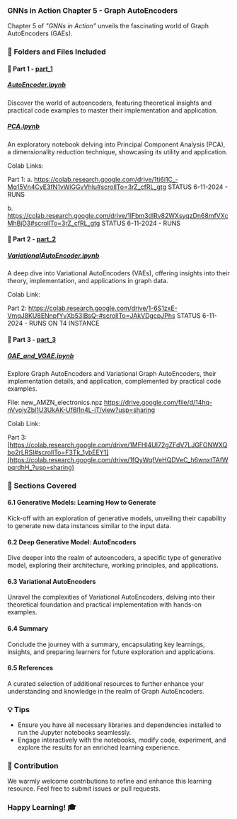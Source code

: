 ### GNNs in Action Chapter 5 - Graph AutoEncoders

Chapter 5 of _"GNNs in Action"_ unveils the fascinating world of Graph AutoEncoders (GAEs). 

### 📁 Folders and Files Included

#### 📘 Part 1 - [part_1](./part_1)

##### [AutoEncoder.ipynb](./part_1/AutoEncoder.ipynb)
Discover the world of autoencoders, featuring theoretical insights and practical code examples to master their implementation and application.

##### [PCA.ipynb](./part_1/PCA.ipynb)
An exploratory notebook delving into Principal Component Analysis (PCA), a dimensionality reduction technique, showcasing its utility and application.

Colab Links:

Part 1: 
a. https://colab.research.google.com/drive/1ti6i1C_-Mq15Vn4CyE3fN1vWiGGvVhlu#scrollTo=3rZ_cfRL_gtg
STATUS 6-11-2024 - RUNS 


b. https://colab.research.google.com/drive/1IFbm3dlRv82WXsyqzDn68mfVXcMhBjD3#scrollTo=3rZ_cfRL_gtg
STATUS 6-11-2024 - RUNS 


#### 📘 Part 2 - [part_2](./part_2)

##### [VariationalAutoEncoder.ipynb](./part_2/VariationalAutoEncoder.ipynb)
A deep dive into Variational AutoEncoders (VAEs), offering insights into their theory, implementation, and applications in graph data.

Colab Link:

Part 2:  https://colab.research.google.com/drive/1-6S1zxE-VmqJ8KU8ENnpfYvXb53IBsQ-#scrollTo=JAkVDgcpJPhs
STATUS 6-11-2024 - RUNS ON T4 INSTANCE


#### 📘 Part 3 - [part_3](./part_3)

##### [GAE_and_VGAE.ipynb](./part_3/GAE_and_VGAE.ipynb)
Explore Graph AutoEncoders and Variational Graph AutoEncoders, their implementation details, and application, complemented by practical code examples.

File:
new_AMZN_electronics.npz  https://drive.google.com/file/d/14hq-nVvoiyZbl1U3UkAK-Uf6l1n4L-iT/view?usp=sharing 

Colab Link:

Part 3: [https://colab.research.google.com/drive/1MFHl4UI72gZFdV7LJGFONWXQbo2rLRSI#scrollTo=F3Tk_1ybEEY1](https://colab.research.google.com/drive/1fQyWqfVeHQDVeC_h6wnxtTAfWpqrdhH_?usp=sharing) 

### 🧠 Sections Covered

#### 6.1 Generative Models: Learning How to Generate
Kick-off with an exploration of generative models, unveiling their capability to generate new data instances similar to the input data.

#### 6.2 Deep Generative Model: AutoEncoders
Dive deeper into the realm of autoencoders, a specific type of generative model, exploring their architecture, working principles, and applications.

#### 6.3 Variational AutoEncoders
Unravel the complexities of Variational AutoEncoders, delving into their theoretical foundation and practical implementation with hands-on examples.

#### 6.4 Summary
Conclude the journey with a summary, encapsulating key learnings, insights, and preparing learners for future exploration and applications.

#### 6.5 References
A curated selection of additional resources to further enhance your understanding and knowledge in the realm of Graph AutoEncoders.

### 💡 Tips

- Ensure you have all necessary libraries and dependencies installed to run the Jupyter notebooks seamlessly.
- Engage interactively with the notebooks, modify code, experiment, and explore the results for an enriched learning experience.

### 🙏 Contribution

We warmly welcome contributions to refine and enhance this learning resource. Feel free to submit issues or pull requests.

### Happy Learning! 🎓


